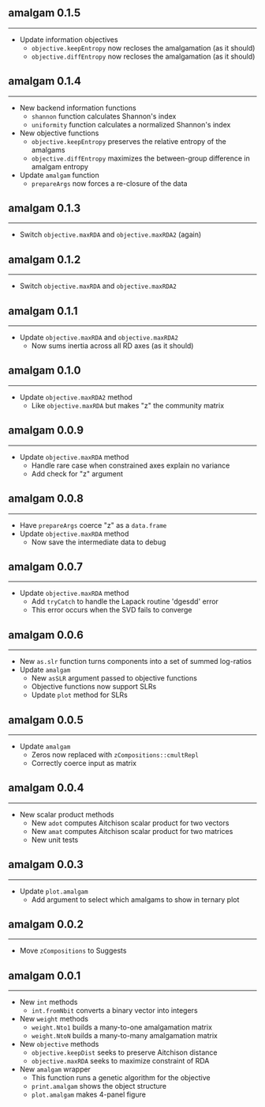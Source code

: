 ## amalgam 0.1.5
---------------------
* Update information objectives
    * `objective.keepEntropy` now recloses the amalgamation (as it should)
    * `objective.diffEntropy` now recloses the amalgamation (as it should)

## amalgam 0.1.4
---------------------
* New backend information functions
    * `shannon` function calculates Shannon's index
    * `uniformity` function calculates a normalized Shannon's index
* New objective functions
    * `objective.keepEntropy` preserves the relative entropy of the amalgams
    * `objective.diffEntropy` maximizes the between-group difference in amalgam entropy
* Update `amalgam` function
    * `prepareArgs` now forces a re-closure of the data

## amalgam 0.1.3
---------------------
* Switch `objective.maxRDA` and `objective.maxRDA2` (again)

## amalgam 0.1.2
---------------------
* Switch `objective.maxRDA` and `objective.maxRDA2`

## amalgam 0.1.1
---------------------
* Update `objective.maxRDA` and `objective.maxRDA2`
    * Now sums inertia across all RD axes (as it should)

## amalgam 0.1.0
---------------------
* Update `objective.maxRDA2` method
    * Like `objective.maxRDA` but makes "z" the community matrix

## amalgam 0.0.9
---------------------
* Update `objective.maxRDA` method
    * Handle rare case when constrained axes explain no variance
    * Add check for "z" argument

## amalgam 0.0.8
---------------------
* Have `prepareArgs` coerce "z" as a `data.frame`
* Update `objective.maxRDA` method
    * Now save the intermediate data to debug

## amalgam 0.0.7
---------------------
* Update `objective.maxRDA` method
    * Add `tryCatch` to handle the Lapack routine 'dgesdd' error
    * This error occurs when the SVD fails to converge

## amalgam 0.0.6
---------------------
* New `as.slr` function turns components into a set of summed log-ratios
* Update `amalgam`
    * New `asSLR` argument passed to objective functions
    * Objective functions now support SLRs
    * Update `plot` method for SLRs
    
## amalgam 0.0.5
---------------------
* Update `amalgam`
    * Zeros now replaced with `zCompositions::cmultRepl`
    * Correctly coerce input as matrix

## amalgam 0.0.4
---------------------
* New scalar product methods
    * New `adot` computes Aitchison scalar product for two vectors
    * New `amat` computes Aitchison scalar product for two matrices
    * New unit tests

## amalgam 0.0.3
---------------------
* Update `plot.amalgam`
    * Add argument to select which amalgams to show in ternary plot

## amalgam 0.0.2
---------------------
* Move `zCompositions` to Suggests

## amalgam 0.0.1
---------------------
* New `int` methods
    * `int.fromNbit` converts a binary vector into integers
* New `weight` methods
    * `weight.Nto1` builds a many-to-one amalgamation matrix
    * `weight.NtoN` builds a many-to-many amalgamation matrix
* New `objective` methods
    * `objective.keepDist` seeks to preserve Aitchison distance
    * `objective.maxRDA` seeks to maximize constraint of RDA
* New `amalgam` wrapper
    * This function runs a genetic algorithm for the objective
    * `print.amalgam` shows the object structure
    * `plot.amalgam` makes 4-panel figure
